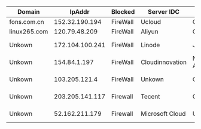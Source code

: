 
| Domain | IpAddr | Blocked | Server IDC | Location | Reason |
| --- | --- | --- | --- | --- | --- |
| fons.com.cn |  152.32.190.194 | FireWall | Ucloud | China | Crawlers |
| linux265.com | 120.79.48.209 | FireWall | Aliyun | China | Crawlers |
| Unkown | 172.104.100.241 | FireWall | Linode | Jp Tokyo | Rss Crawlers |
| Unkown | 154.84.1.197 | FireWall | Cloudinnovation | Netherlands Amsterdam | Rss Crawlers |
| Unkown | 103.205.121.4 | FireWall | Unkown | China HK | Tiny Rss Crawlers |
| Unkown | 203.205.141.117 | Firewall | Tecent | China HK | Suspected Crawlers |
| Unkown | 52.162.211.179 | Firewall | Microsoft Cloud | Us Chicago  | Suspected Crawlers |
